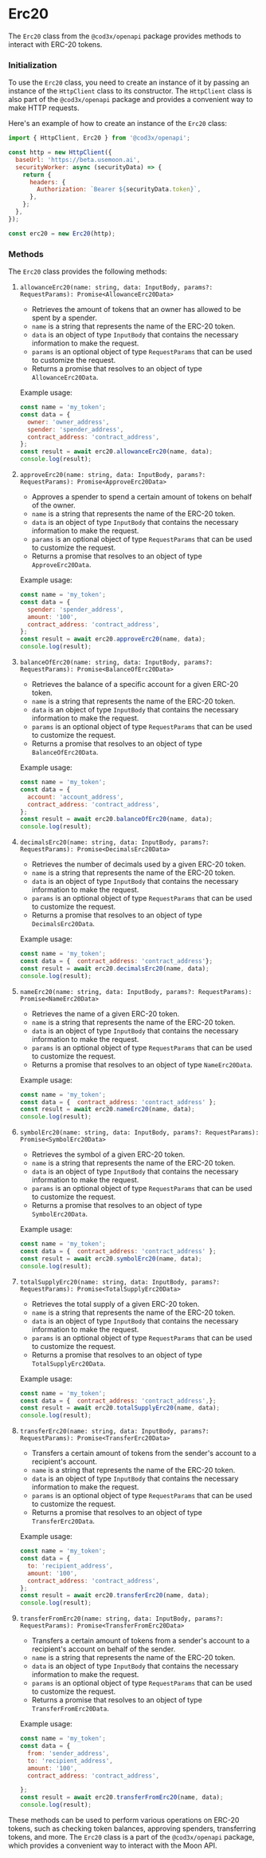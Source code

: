 # Erc20

The `Erc20` class from the `@cod3x/openapi` package provides methods to interact with ERC-20 tokens.

### Initialization

To use the `Erc20` class, you need to create an instance of it by passing an instance of the `HttpClient` class to its constructor. The `HttpClient` class is also part of the `@cod3x/openapi` package and provides a convenient way to make HTTP requests.

Here's an example of how to create an instance of the `Erc20` class:

```javascript
import { HttpClient, Erc20 } from '@cod3x/openapi';

const http = new HttpClient({
  baseUrl: 'https://beta.usemoon.ai',
  securityWorker: async (securityData) => {
    return {
      headers: {
        Authorization: `Bearer ${securityData.token}`,
      },
    };
  },
});

const erc20 = new Erc20(http);
```

### Methods

The `Erc20` class provides the following methods:

1.  `allowanceErc20(name: string, data: InputBody, params?: RequestParams): Promise<AllowanceErc20Data>`

    * Retrieves the amount of tokens that an owner has allowed to be spent by a spender.
    * `name` is a string that represents the name of the ERC-20 token.
    * `data` is an object of type `InputBody` that contains the necessary information to make the request.
    * `params` is an optional object of type `RequestParams` that can be used to customize the request.
    * Returns a promise that resolves to an object of type `AllowanceErc20Data`.

    Example usage:

    ```javascript
    const name = 'my_token';
    const data = {
      owner: 'owner_address',
      spender: 'spender_address',
      contract_address: 'contract_address',
    };
    const result = await erc20.allowanceErc20(name, data);
    console.log(result);
    ```
2.  `approveErc20(name: string, data: InputBody, params?: RequestParams): Promise<ApproveErc20Data>`

    * Approves a spender to spend a certain amount of tokens on behalf of the owner.
    * `name` is a string that represents the name of the ERC-20 token.
    * `data` is an object of type `InputBody` that contains the necessary information to make the request.
    * `params` is an optional object of type `RequestParams` that can be used to customize the request.
    * Returns a promise that resolves to an object of type `ApproveErc20Data`.

    Example usage:

    ```javascript
    const name = 'my_token';
    const data = {
      spender: 'spender_address',
      amount: '100',
      contract_address: 'contract_address',
    };
    const result = await erc20.approveErc20(name, data);
    console.log(result);
    ```
3.  `balanceOfErc20(name: string, data: InputBody, params?: RequestParams): Promise<BalanceOfErc20Data>`

    * Retrieves the balance of a specific account for a given ERC-20 token.
    * `name` is a string that represents the name of the ERC-20 token.
    * `data` is an object of type `InputBody` that contains the necessary information to make the request.
    * `params` is an optional object of type `RequestParams` that can be used to customize the request.
    * Returns a promise that resolves to an object of type `BalanceOfErc20Data`.

    Example usage:

    ```javascript
    const name = 'my_token';
    const data = {
      account: 'account_address',
      contract_address: 'contract_address',
    };
    const result = await erc20.balanceOfErc20(name, data);
    console.log(result);
    ```
4.  `decimalsErc20(name: string, data: InputBody, params?: RequestParams): Promise<DecimalsErc20Data>`

    * Retrieves the number of decimals used by a given ERC-20 token.
    * `name` is a string that represents the name of the ERC-20 token.
    * `data` is an object of type `InputBody` that contains the necessary information to make the request.
    * `params` is an optional object of type `RequestParams` that can be used to customize the request.
    * Returns a promise that resolves to an object of type `DecimalsErc20Data`.

    Example usage:

    ```javascript
    const name = 'my_token';
    const data = {  contract_address: 'contract_address'};
    const result = await erc20.decimalsErc20(name, data);
    console.log(result);
    ```
5.  `nameErc20(name: string, data: InputBody, params?: RequestParams): Promise<NameErc20Data>`

    * Retrieves the name of a given ERC-20 token.
    * `name` is a string that represents the name of the ERC-20 token.
    * `data` is an object of type `InputBody` that contains the necessary information to make the request.
    * `params` is an optional object of type `RequestParams` that can be used to customize the request.
    * Returns a promise that resolves to an object of type `NameErc20Data`.

    Example usage:

    ```javascript
    const name = 'my_token';
    const data = {  contract_address: 'contract_address' };
    const result = await erc20.nameErc20(name, data);
    console.log(result);
    ```
6.  `symbolErc20(name: string, data: InputBody, params?: RequestParams): Promise<SymbolErc20Data>`

    * Retrieves the symbol of a given ERC-20 token.
    * `name` is a string that represents the name of the ERC-20 token.
    * `data` is an object of type `InputBody` that contains the necessary information to make the request.
    * `params` is an optional object of type `RequestParams` that can be used to customize the request.
    * Returns a promise that resolves to an object of type `SymbolErc20Data`.

    Example usage:

    ```javascript
    const name = 'my_token';
    const data = {  contract_address: 'contract_address' };
    const result = await erc20.symbolErc20(name, data);
    console.log(result);
    ```
7.  `totalSupplyErc20(name: string, data: InputBody, params?: RequestParams): Promise<TotalSupplyErc20Data>`

    * Retrieves the total supply of a given ERC-20 token.
    * `name` is a string that represents the name of the ERC-20 token.
    * `data` is an object of type `InputBody` that contains the necessary information to make the request.
    * `params` is an optional object of type `RequestParams` that can be used to customize the request.
    * Returns a promise that resolves to an object of type `TotalSupplyErc20Data`.

    Example usage:

    ```javascript
    const name = 'my_token';
    const data = {  contract_address: 'contract_address',};
    const result = await erc20.totalSupplyErc20(name, data);
    console.log(result);
    ```
8.  `transferErc20(name: string, data: InputBody, params?: RequestParams): Promise<TransferErc20Data>`

    * Transfers a certain amount of tokens from the sender's account to a recipient's account.
    * `name` is a string that represents the name of the ERC-20 token.
    * `data` is an object of type `InputBody` that contains the necessary information to make the request.
    * `params` is an optional object of type `RequestParams` that can be used to customize the request.
    * Returns a promise that resolves to an object of type `TransferErc20Data`.

    Example usage:

    ```javascript
    const name = 'my_token';
    const data = {
      to: 'recipient_address',
      amount: '100',
      contract_address: 'contract_address',
    };
    const result = await erc20.transferErc20(name, data);
    console.log(result);
    ```
9.  `transferFromErc20(name: string, data: InputBody, params?: RequestParams): Promise<TransferFromErc20Data>`

    * Transfers a certain amount of tokens from a sender's account to a recipient's account on behalf of the sender.
    * `name` is a string that represents the name of the ERC-20 token.
    * `data` is an object of type `InputBody` that contains the necessary information to make the request.
    * `params` is an optional object of type `RequestParams` that can be used to customize the request.
    * Returns a promise that resolves to an object of type `TransferFromErc20Data`.

    Example usage:

    ```javascript
    const name = 'my_token';
    const data = {
      from: 'sender_address',
      to: 'recipient_address',
      amount: '100',
      contract_address: 'contract_address',

    };
    const result = await erc20.transferFromErc20(name, data);
    console.log(result);
    ```

These methods can be used to perform various operations on ERC-20 tokens, such as checking token balances, approving spenders, transferring tokens, and more. The `Erc20` class is a part of the `@cod3x/openapi` package, which provides a convenient way to interact with the Moon API.
